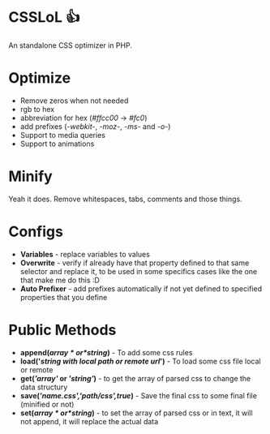 # CSSLoL :+1:

An standalone CSS optimizer in PHP.

# Optimize
  - Remove zeros when not needed
  - rgb to hex
  - abbreviation for hex (*#ffcc00* -> *#fc0*) 
  - add prefixes (*-webkit-*, *-moz-*, *-ms-* and *-o-*)
- Support to media queries
- Support to animations

# Minify
Yeah it does. Remove whitespaces, tabs, comments and those things.

# Configs
- **Variables**  - replace variables to values
- **Overwrite** - verify if already have that property defined to that same selector and replace it, to be used in some specifics cases like the one that make me do this  :D 
- **Auto Prefixer** - add prefixes automatically if not yet defined to specified properties that you define 



# Public Methods
- **append(*$array* or *$string*)** - To add some css rules
- **load('*string with local path or remote url*')** - To load some css file local or remote
- **get(*'array'* or *'string'*)** - to get the array of parsed css to change the data structury 
- **save(*'name.css','path/css',true*)** - Save the final css to some final file (minified or not)
- **set(*$array* or *$string*)** - to set the array of parsed css or in text, it will not append, it will replace the actual data
 